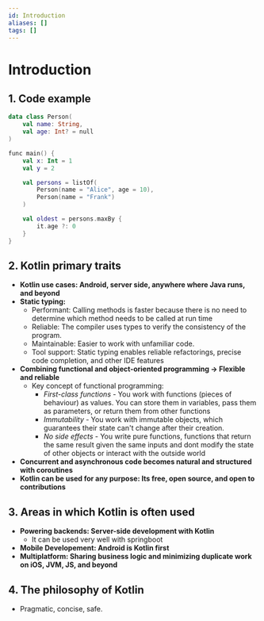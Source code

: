 ```yaml
---
id: Introduction
aliases: []
tags: []
---
```


# Introduction
## 1. Code example
```kt
data class Person(
    val name: String,
    val age: Int? = null
)

func main() {
    val x: Int = 1
    val y = 2

    val persons = listOf(
        Person(name = "Alice", age = 10),
        Person(name = "Frank")
    )

    val oldest = persons.maxBy {
        it.age ?: 0
    }
}
```

## 2. Kotlin primary traits 
- **Kotlin use cases: Android, server side, anywhere where Java runs, and beyond**
- **Static typing:**
    - Performant: Calling methods is faster because there is no need to determine which method needs to be called at run time
    - Reliable: The compiler uses types to verify the consistency of the program.
    - Maintainable: Easier to work with unfamiliar code.
    - Tool support: Static typing enables reliable refactorings, precise code completion, and other IDE features
- **Combining functional and object-oriented programming -> Flexible and reliable**
    - Key concept of functional programming:
        - *First-class functions* - You work with functions (pieces of behaviour) as values. You can store them in variables, pass them as parameters, or return them from other functions
        - *Immutability* - You work with immutable objects, which guarantees their state can't change after their creation.
        - *No side effects* - You write pure functions, functions that return the same result given the same inputs and dont modify the state of other objects or interact with the outside world
- **Concurrent and asynchronous code becomes natural and structured with coroutines**
- **Kotlin can be used for any purpose: Its free, open source, and open to contributions**

## 3. Areas in which Kotlin is often used
- **Powering backends: Server-side development with Kotlin**
    - It can be used very well with springboot
- **Mobile Developement: Android is Kotlin first**
- **Multiplatform: Sharing business logic and minimizing duplicate work on iOS, JVM, JS, and beyond**

## 4. The philosophy of Kotlin
- Pragmatic, concise, safe.
